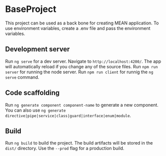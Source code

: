 # BaseProject
This project can be used as a back bone for creating MEAN application.
To use environment variables, create a .env file and pass the environment variables.

## Development server

Run `ng serve` for a dev server. Navigate to `http://localhost:4200/`. The app will automatically reload if you change any of the source files.
Run `npm run server` for running the node server.
Run `npm run client` for runnig the `ng serve` command.

## Code scaffolding

Run `ng generate component component-name` to generate a new component. You can also use `ng generate directive|pipe|service|class|guard|interface|enum|module`.

## Build

Run `ng build` to build the project. The build artifacts will be stored in the `dist/` directory. Use the `--prod` flag for a production build.

